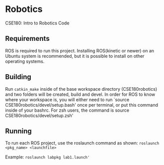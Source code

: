 # Robotics
CSE180: Intro to Robotics Code

## Requirements

ROS is required to run this project. Installing ROS(kinetic or newer) on an Ubuntu system is recommended,
but it is possible to install on other operating systems.

## Building

 Run `catkin_make` inside of the base workspace directory (CSE180robotics) and two folders will be created, build and devel.
 In order for ROS to know where your workspace is, you will either need to run `source CSE180robotics/devel/setup.bash' once
 per terminal, or put this command inside of your bashrc. For zsh users, the command is source CSE180robotics/devel/setup.zsh'
 
## Running

To run each ROS project, use the roslaunch command as shown: `roslaunch <pkg_name> <launchfile>`

Example: `roslaunch labpkg lab1.launch'
` 
